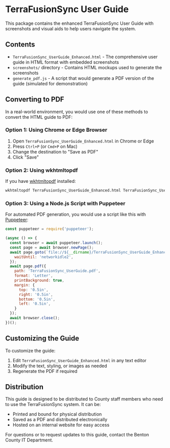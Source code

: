 # TerraFusionSync User Guide

This package contains the enhanced TerraFusionSync User Guide with screenshots and visual aids to help users navigate the system.

## Contents

- `TerraFusionSync_UserGuide_Enhanced.html` - The comprehensive user guide in HTML format with embedded screenshots
- `screenshots/` directory - Contains HTML mockups used to generate the screenshots
- `generate_pdf.js` - A script that would generate a PDF version of the guide (simulated for demonstration)

## Converting to PDF

In a real-world environment, you would use one of these methods to convert the HTML guide to PDF:

### Option 1: Using Chrome or Edge Browser

1. Open `TerraFusionSync_UserGuide_Enhanced.html` in Chrome or Edge
2. Press `Ctrl+P` (or `Cmd+P` on Mac)
3. Change the destination to "Save as PDF"
4. Click "Save"

### Option 2: Using wkhtmltopdf

If you have [wkhtmltopdf](https://wkhtmltopdf.org/) installed:

```bash
wkhtmltopdf TerraFusionSync_UserGuide_Enhanced.html TerraFusionSync_UserGuide.pdf
```

### Option 3: Using a Node.js Script with Puppeteer

For automated PDF generation, you would use a script like this with [Puppeteer](https://pptr.dev/):

```javascript
const puppeteer = require('puppeteer');

(async () => {
  const browser = await puppeteer.launch();
  const page = await browser.newPage();
  await page.goto(`file://${__dirname}/TerraFusionSync_UserGuide_Enhanced.html`, {
    waitUntil: 'networkidle2',
  });
  await page.pdf({
    path: 'TerraFusionSync_UserGuide.pdf',
    format: 'Letter',
    printBackground: true,
    margin: {
      top: '0.5in',
      right: '0.5in',
      bottom: '0.5in',
      left: '0.5in',
    }
  });
  await browser.close();
})();
```

## Customizing the Guide

To customize the guide:

1. Edit `TerraFusionSync_UserGuide_Enhanced.html` in any text editor
2. Modify the text, styling, or images as needed
3. Regenerate the PDF if required

## Distribution

This guide is designed to be distributed to County staff members who need to use the TerraFusionSync system. It can be:

- Printed and bound for physical distribution
- Saved as a PDF and distributed electronically
- Hosted on an internal website for easy access

For questions or to request updates to this guide, contact the Benton County IT Department.
